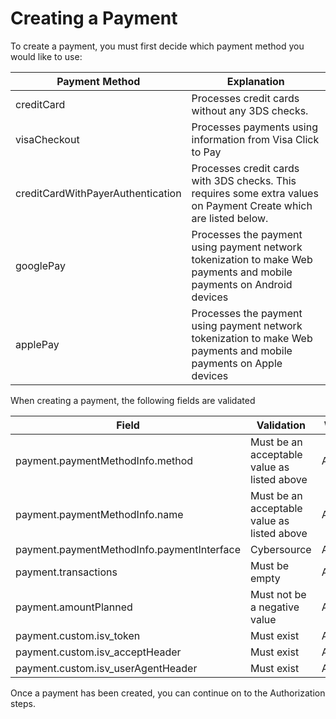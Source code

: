 # Creating a Payment

To create a payment, you must first decide which payment method you would like to use:

| Payment Method                    | Explanation                                                                                                          |
| --------------------------------- | -------------------------------------------------------------------------------------------------------------------- |
| creditCard                        | Processes credit cards without any 3DS checks.                                                                       |
| visaCheckout                      | Processes payments using information from Visa Click to Pay                                                          |
| creditCardWithPayerAuthentication | Processes credit cards with 3DS checks. This requires some extra values on Payment Create which are listed below.    |
| googlePay                         | Processes the payment using payment network tokenization to make Web payments and mobile payments on Android devices |
| applePay                          | Processes the payment using payment network tokenization to make Web payments and mobile payments on Apple devices   |

When creating a payment, the following fields are validated

| Field                                      | Validation                                  | When   |
| ------------------------------------------ | ------------------------------------------- | ------ |
| payment.paymentMethodInfo.method           | Must be an acceptable value as listed above | Always |
| payment.paymentMethodInfo.name             | Must be an acceptable value as listed above | Always |
| payment.paymentMethodInfo.paymentInterface | Cybersource                                 | Always |
| payment.transactions                       | Must be empty                               | Always |
| payment.amountPlanned                      | Must not be a negative value                | Always |
| payment.custom.isv_token                   | Must exist                                  | Always |
| payment.custom.isv_acceptHeader            | Must exist                                  | Always |
| payment.custom.isv_userAgentHeader         | Must exist                                  | Always |

Once a payment has been created, you can continue on to the Authorization steps.
